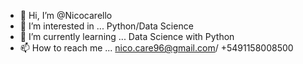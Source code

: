 - 👋 Hi, I’m @Nicocarello
- 👀 I’m interested in ... Python/Data Science
- 🌱 I’m currently learning ... Data Science with Python
- 📫 How to reach me ... nico.care96@gmail.com/ +5491158008500
